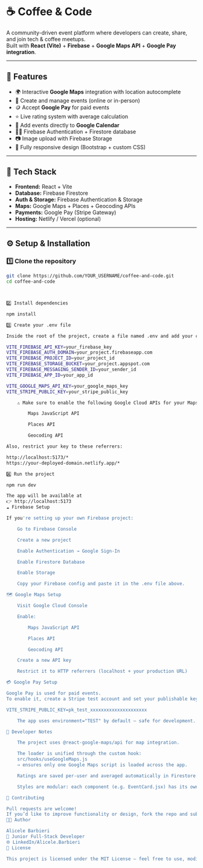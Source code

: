 # ☕ Coffee & Code

A community-driven event platform where developers can create, share, and join tech & coffee meetups.  
Built with **React (Vite)** + **Firebase** + **Google Maps API** + **Google Pay integration**.

---

## 🚀 Features

- 🌍 Interactive **Google Maps** integration with location autocomplete  
- 🧠 Create and manage events (online or in-person)  
- 🪙 Accept **Google Pay** for paid events  
- ⭐ Live rating system with average calculation  
- 📅 Add events directly to **Google Calendar**  
- 🧑‍💻 Firebase Authentication + Firestore database  
- 📷 Image upload with Firebase Storage  
- 💬 Fully responsive design (Bootstrap + custom CSS)

---

## 🧩 Tech Stack

- **Frontend:** React + Vite  
- **Database:** Firebase Firestore  
- **Auth & Storage:** Firebase Authentication & Storage  
- **Maps:** Google Maps + Places + Geocoding APIs  
- **Payments:** Google Pay (Stripe Gateway)  
- **Hosting:** Netlify / Vercel (optional)

---

## ⚙️ Setup & Installation

### 1️⃣ Clone the repository
```bash
git clone https://github.com/YOUR_USERNAME/coffee-and-code.git
cd coffee-and-code



2️⃣ Install dependencies

npm install

3️⃣ Create your .env file

Inside the root of the project, create a file named .env and add your credentials:

VITE_FIREBASE_API_KEY=your_firebase_key
VITE_FIREBASE_AUTH_DOMAIN=your_project.firebaseapp.com
VITE_FIREBASE_PROJECT_ID=your_project_id
VITE_FIREBASE_STORAGE_BUCKET=your_project.appspot.com
VITE_FIREBASE_MESSAGING_SENDER_ID=your_sender_id
VITE_FIREBASE_APP_ID=your_app_id

VITE_GOOGLE_MAPS_API_KEY=your_google_maps_key
VITE_STRIPE_PUBLIC_KEY=your_stripe_public_key

    ⚠️ Make sure to enable the following Google Cloud APIs for your Maps key:

        Maps JavaScript API

        Places API

        Geocoding API

Also, restrict your key to these referrers:

http://localhost:5173/*
https://your-deployed-domain.netlify.app/*

4️⃣ Run the project

npm run dev

The app will be available at
👉 http://localhost:5173
☁️ Firebase Setup

If you're setting up your own Firebase project:

    Go to Firebase Console

    Create a new project

    Enable Authentication → Google Sign-In

    Enable Firestore Database

    Enable Storage

    Copy your Firebase config and paste it in the .env file above.

🗺️ Google Maps Setup

    Visit Google Cloud Console

    Enable:

        Maps JavaScript API

        Places API

        Geocoding API

    Create a new API key

    Restrict it to HTTP referrers (localhost + your production URL)

💳 Google Pay Setup

Google Pay is used for paid events.
To enable it, create a Stripe test account and set your publishable key:

VITE_STRIPE_PUBLIC_KEY=pk_test_xxxxxxxxxxxxxxxxxxxxx

    The app uses environment="TEST" by default — safe for development.

🧠 Developer Notes

    The project uses @react-google-maps/api for map integration.

    The loader is unified through the custom hook:
    src/hooks/useGoogleMaps.js
    → ensures only one Google Maps script is loaded across the app.

    Ratings are saved per-user and averaged automatically in Firestore.

    Styles are modular: each component (e.g. EventCard.jsx) has its own .css.

🤝 Contributing

Pull requests are welcome!
If you’d like to improve functionality or design, fork the repo and submit a PR.
🧑‍💻 Author

Alicele Barbieri
💼 Junior Full-Stack Developer
🌐 LinkedIn/Alicele.Barbieri
📜 License

This project is licensed under the MIT License — feel free to use, modify, and share.